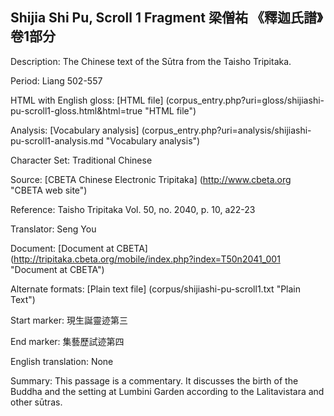##  Shijia Shi Pu, Scroll 1 Fragment 梁僧祐 《釋迦氏譜》卷1部分

Description: The Chinese text of the Sūtra from the Taisho Tripitaka.

Period: Liang 502-557

HTML with English gloss: [HTML file] (corpus_entry.php?uri=gloss/shijiashi-pu-scroll1-gloss.html&html=true "HTML file")

Analysis: [Vocabulary analysis] (corpus_entry.php?uri=analysis/shijiashi-pu-scroll1-analysis.md "Vocabulary analysis")

Character Set: Traditional Chinese

Source: [CBETA Chinese Electronic Tripitaka] (http://www.cbeta.org "CBETA web site")

Reference: Taisho Tripitaka Vol. 50, no. 2040, p. 10, a22-23

Translator: Seng You

Document: [Document at CBETA] (http://tripitaka.cbeta.org/mobile/index.php?index=T50n2041_001 "Document at CBETA")

Alternate formats: [Plain text file] (corpus/shijiashi-pu-scroll1.txt "Plain Text")

Start marker: 現生誕靈迹第三

End marker: 集藝歷試迹第四

English	translation: None

Summary: This passage is a commentary. It discusses the birth of the Buddha and the setting at Lumbini Garden according to the Lalitavistara and other sūtras.

